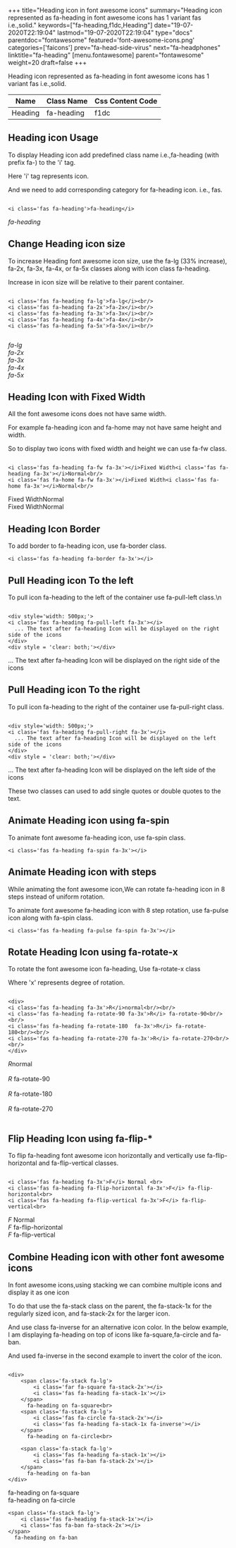 +++
title="Heading icon in font awesome icons"
summary="Heading icon represented as fa-heading in font awesome icons has 1 variant fas i.e.,solid."
keywords=["fa-heading,f1dc,Heading"]
date="19-07-2020T22:19:04"
lastmod="19-07-2020T22:19:04"
type="docs"
parentdoc="fontawesome"
featured='font-awesome-icons.png'
categories=['faicons']
prev="fa-head-side-virus"
next="fa-headphones"
linktitle="fa-heading"
[menu.fontawesome]
parent="fontawesome"
weight=20
draft=false
+++


Heading icon represented as fa-heading in font awesome icons has 1 variant fas i.e.,solid.

<div class='table-responsive'><table class='table'><thead><tr><th>Name</th><th>Class Name</th><th>Css Content Code</th></tr></thead><tbody><tr><td>Heading</td><td>fa-heading</td><td>f1dc</td></tr></tbody></table></div>



## Heading icon Usage

To display Heading icon add predefined class name i.e.,fa-heading (with prefix fa-) to the 'i' tag.

Here 'i' tag represents icon.

And we need to add corresponding category for fa-heading icon. i.e., fas.


```

<i class='fas fa-heading'>fa-heading</i>
```

<i class='fas fa-heading'>fa-heading</i>




## Change Heading icon size
To increase Heading font awesome icon size, use the fa-lg (33% increase), fa-2x, fa-3x, fa-4x, or fa-5x classes along with icon class fa-heading.

Increase in icon size will be relative to their parent container. 

```

<i class='fas fa-heading fa-lg'>fa-lg</i><br/>
<i class='fas fa-heading fa-2x'>fa-2x</i><br/>
<i class='fas fa-heading fa-3x'>fa-3x</i><br/>
<i class='fas fa-heading fa-4x'>fa-4x</i><br/>
<i class='fas fa-heading fa-5x'>fa-5x</i><br/>
            
```

<i class='fas fa-heading fa-lg'>fa-lg</i><br/>
<i class='fas fa-heading fa-2x'>fa-2x</i><br/>
<i class='fas fa-heading fa-3x'>fa-3x</i><br/>
<i class='fas fa-heading fa-4x'>fa-4x</i><br/>
<i class='fas fa-heading fa-5x'>fa-5x</i><br/>
            



## Heading Icon with Fixed Width 

All the font awesome icons does not have same width.

For example fa-heading icon and fa-home may not have same height and width.

So to display two icons with fixed width and height we can use fa-fw class.


```

<i class='fas fa-heading fa-fw fa-3x'></i>Fixed Width<i class='fas fa-heading fa-3x'></i>Normal<br/>
<i class='fas fa-home fa-fw fa-3x'></i>Fixed Width<i class='fas fa-home fa-3x'></i>Normal<br/>
```

<i class='fas fa-heading fa-fw fa-3x'></i>Fixed Width<i class='fas fa-heading fa-3x'></i>Normal<br/>
<i class='fas fa-home fa-fw fa-3x'></i>Fixed Width<i class='fas fa-home fa-3x'></i>Normal<br/>



## Heading Icon Border 

To add border to fa-heading icon, use fa-border class.


```
<i class='fas fa-heading fa-border fa-3x'></i>

```
<i class='fas fa-heading fa-border fa-3x'></i>





## Pull Heading icon To the left

To pull icon fa-heading to the left of the container use fa-pull-left class.\n

```

<div style='width: 500px;'>
<i class='fas fa-heading fa-pull-left fa-3x'></i>
  ... The text after fa-heading Icon will be displayed on the right side of the icons
</div>
<div style = 'clear: both;'></div>
```

<div style='width: 500px;'>
<i class='fas fa-heading fa-pull-left fa-3x'></i>
  ... The text after fa-heading Icon will be displayed on the right side of the icons
</div>
<div style = 'clear: both;'></div>




## Pull Heading icon To the right
To pull icon fa-heading to the right of the container use fa-pull-right class.

```

<div style='width: 500px;'>
<i class='fas fa-heading fa-pull-right fa-3x'></i>
  ... The text after fa-heading Icon will be displayed on the left side of the icons
</div>
<div style = 'clear: both;'></div>
```

<div style='width: 500px;'>
<i class='fas fa-heading fa-pull-right fa-3x'></i>
  ... The text after fa-heading Icon will be displayed on the left side of the icons
</div>
<div style = 'clear: both;'></div>

These two classes can used to add single quotes or double quotes to the text.


## Animate Heading icon using fa-spin
To animate font awesome fa-heading icon, use fa-spin class.

```
<i class='fas fa-heading fa-spin fa-3x'></i>
```
<i class='fas fa-heading fa-spin fa-3x'></i>




## Animate Heading icon with steps
While animating the font awesome icon,We can rotate fa-heading icon in 8 steps instead of uniform rotation.

To animate font awesome fa-heading icon with 8 step rotation, use fa-pulse icon along with fa-spin class.


```
<i class='fas fa-heading fa-pulse fa-spin fa-3x'></i>

```
<i class='fas fa-heading fa-pulse fa-spin fa-3x'></i>





## Rotate Heading Icon using fa-rotate-x
To rotate the font awesome icon fa-heading, Use fa-rotate-x class

Where 'x' represents degree of rotation.


```

<div>
<i class='fas fa-heading fa-3x'>R</i>normal<br/><br/>
<i class='fas fa-heading fa-rotate-90 fa-3x'>R</i> fa-rotate-90<br/><br/> 
<i class='fas fa-heading fa-rotate-180  fa-3x'>R</i> fa-rotate-180<br/><br/> 
<i class='fas fa-heading fa-rotate-270 fa-3x'>R</i> fa-rotate-270<br/><br/>
</div>
```

<div>
<i class='fas fa-heading fa-3x'>R</i>normal<br/><br/>
<i class='fas fa-heading fa-rotate-90 fa-3x'>R</i> fa-rotate-90<br/><br/> 
<i class='fas fa-heading fa-rotate-180  fa-3x'>R</i> fa-rotate-180<br/><br/> 
<i class='fas fa-heading fa-rotate-270 fa-3x'>R</i> fa-rotate-270<br/><br/>
</div>




## Flip Heading Icon using fa-flip-*
To flip fa-heading font awesome icon horizontally and vertically use fa-flip-horizontal and fa-flip-vertical classes. 

```

<i class='fas fa-heading fa-3x'>F</i> Normal <br>
<i class='fas fa-heading fa-flip-horizontal fa-3x'>F</i> fa-flip-horizontal<br>
<i class='fas fa-heading fa-flip-vertical fa-3x'>F</i> fa-flip-vertical<br>
```

<i class='fas fa-heading fa-3x'>F</i> Normal <br>
<i class='fas fa-heading fa-flip-horizontal fa-3x'>F</i> fa-flip-horizontal<br>
<i class='fas fa-heading fa-flip-vertical fa-3x'>F</i> fa-flip-vertical<br>




## Combine Heading icon with other font awesome icons
In font awesome icons,using stacking we can combine multiple icons and display it as one icon 

To do that use the fa-stack class on the parent, the fa-stack-1x for the regularly sized icon, and fa-stack-2x for the larger icon.

And use class fa-inverse for an alternative icon color. 
In the below example, I am displaying fa-heading on top of icons like fa-square,fa-circle and fa-ban.

And used fa-inverse in the second example to invert the color of the icon.

```

<div>
    <span class='fa-stack fa-lg'>
        <i class='far fa-square fa-stack-2x'></i>
        <i class='fas fa-heading fa-stack-1x'></i>
    </span>
      fa-heading on fa-square<br>
    <span class='fa-stack fa-lg'>
        <i class='fas fa-circle fa-stack-2x'></i>
        <i class='fas fa-heading fa-stack-1x fa-inverse'></i>
    </span>
      fa-heading on fa-circle<br>

    <span class='fa-stack fa-lg'>
        <i class='fas fa-heading fa-stack-1x'></i>
        <i class='fas fa-ban fa-stack-2x'></i>
    </span>
      fa-heading on fa-ban
</div>
```

<div>
    <span class='fa-stack fa-lg'>
        <i class='far fa-square fa-stack-2x'></i>
        <i class='fas fa-heading fa-stack-1x'></i>
    </span>
      fa-heading on fa-square<br>
    <span class='fa-stack fa-lg'>
        <i class='fas fa-circle fa-stack-2x'></i>
        <i class='fas fa-heading fa-stack-1x fa-inverse'></i>
    </span>
      fa-heading on fa-circle<br>

    <span class='fa-stack fa-lg'>
        <i class='fas fa-heading fa-stack-1x'></i>
        <i class='fas fa-ban fa-stack-2x'></i>
    </span>
      fa-heading on fa-ban
</div>







